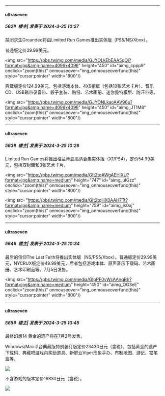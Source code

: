 ﻿
*****

####  ultraseven  
##### 562#         楼主| 发表于 2024-3-25 10:27

禁闭求生Grounded将由Limited Run Games推出实体版（PS5/NS/Xbox）。

普通版定价39.99美元。

<img src="https://pbs.twimg.com/media/GJYOLkEbEAA5qQi?format=jpg&amp;name=4096x4096" height="450" id="aimg_cppp9" onclick="zoom(this)" onmouseover="img_onmouseoverfunc(this)" style="cursor:pointer" width="800"/)

典藏版定价124.99美元，包括游戏本体、4X6相框（包括10张艺术卡片）、音乐CD、USB磁带录音带、骰子套装、贴纸、艺术画册、迷你曼特模型、防汗带等。

<img src="https://pbs.twimg.com/media/GJYONLkaoAAV96u?format=jpg&amp;name=4096x4096" height="450" id="aimg_JT1M8" onclick="zoom(this)" onmouseover="img_onmouseoverfunc(this)" style="cursor:pointer" width="800"/)

*****

####  ultraseven  
##### 563#         楼主| 发表于 2024-3-25 10:29

Limited Run Games将推出格兰蒂亚高清合集实体版（X1/PS4），定价54.99美元，包括双封面和3张艺术卡片。

<img src="https://pbs.twimg.com/media/GIt2tqAWgAEHlXU?format=jpg&amp;name=medium" height="747" id="aimg_uIGzz" onclick="zoom(this)" onmouseover="img_onmouseoverfunc(this)" style="cursor:pointer" width="800"/)

<img src="https://pbs.twimg.com/media/GIt2tqHX0AAH7Tt?format=jpg&amp;name=medium" height="759" id="aimg_is0aj" onclick="zoom(this)" onmouseover="img_onmouseoverfunc(this)" style="cursor:pointer" width="800"/)


*****

####  ultraseven  
##### 564#         楼主| 发表于 2024-3-25 10:34

最后的信仰The Last Faith将推出实体版（NS/PS5/Xbox）。普通版定价29.99美元，NYCRUX版定价49.99美元，后者包括游戏本体、原声音乐下载码、艺术画册、艺术印刷品等。7月5日发售。

<img src="https://pbs.twimg.com/media/GIpPF0vWsAAnqBh?format=jpg&amp;name=medium" height="450" id="aimg_OG3eE" onclick="zoom(this)" onmouseover="img_onmouseoverfunc(this)" style="cursor:pointer" width="800"/)


*****

####  ultraseven  
##### 565#         楼主| 发表于 2024-3-25 10:45

最终幻想14 黄金的遗产将在7月2号发售。

Windows/Mac平台典藏版特别装订版定价23430日元（含税），包括黄金的遗产下载码、典藏吧游戏内奖励道具、新职业Viper形象手办、布制地图、游记、铅笔盒等。

<img src="https://image.gamer.ne.jp/news/2024/20240324/0007f0e9df84bec0400404c31cd7c19e254c/o/7.jpg" referrerpolicy="no-referrer">

不含游戏的版本定价16830日元（含税）。

<img src="https://image.gamer.ne.jp/news/2024/20240324/0007f0e9df84bec0400404c31cd7c19e254c/o/8.jpg" referrerpolicy="no-referrer">

